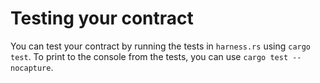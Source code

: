 # Testing your contract

You can test your contract by running the tests in `harness.rs` using `cargo test`. To print to the console from the tests, you can use `cargo test --nocapture`.